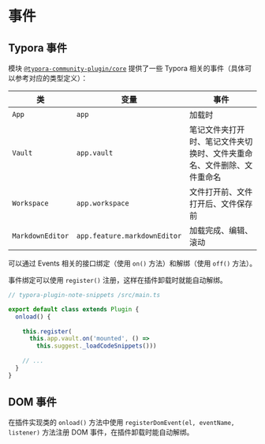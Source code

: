 # 事件

## Typora 事件

模块 [`@typora-community-plugin/core`](https://www.npmjs.com/package/@typora-community-plugin/core) 提供了一些 Typora 相关的事件（具体可以参考对应的类型定义）：

| 类               | 变量                         | 事件                                                         |
| ---------------- | ---------------------------- | ------------------------------------------------------------ |
| `App`            | `app`                        | 加载时                                                       |
| `Vault`          | `app.vault`                  | 笔记文件夹打开时、笔记文件夹切换时、文件夹重命名、文件删除、文件重命名 |
| `Workspace`      | `app.workspace`              | 文件打开前、文件打开后、文件保存前                           |
| `MarkdownEditor` | `app.feature.markdownEditor` | 加载完成、编辑、滚动                                         |

可以通过 Events 相关的接口绑定（使用 `on()` 方法）和解绑（使用 `off()` 方法）。



事件绑定可以使用 `register()` 注册，这样在插件卸载时就能自动解绑。

```js
// typora-plugin-note-snippets /src/main.ts

export default class extends Plugin {
  onload() {
    
    this.register(
      this.app.vault.on('mounted', () =>
        this.suggest._loadCodeSnippets()))
    
    // ...
  }
}
```



## DOM 事件

在插件实现类的 `onload()` 方法中使用 `registerDomEvent(el, eventName, listener)` 方法注册 DOM 事件，在插件卸载时能自动解绑。
